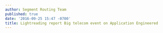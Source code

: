 ```yaml
---
author: Segment Routing Team
published: true
date: '2016-09-25 15:47 -0700'
title: Lightreading report Big telecom event on Application Engineered Routing
---
```



<script type="text/javascript" src="//admin.brightcove.com/js/BrightcoveExperiences.js"></script><script type="text/javascript" src="//www.lightreading.com/tv/get_player.asp?site=&doc_id=716898&player_ver=bc3.1"></script>